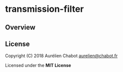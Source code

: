 # transmission-filter

## Overview

## License

Copyright (C) 2018 Aurélien Chabot <aurelien@chabot.fr>

Licensed under the **MIT License**
